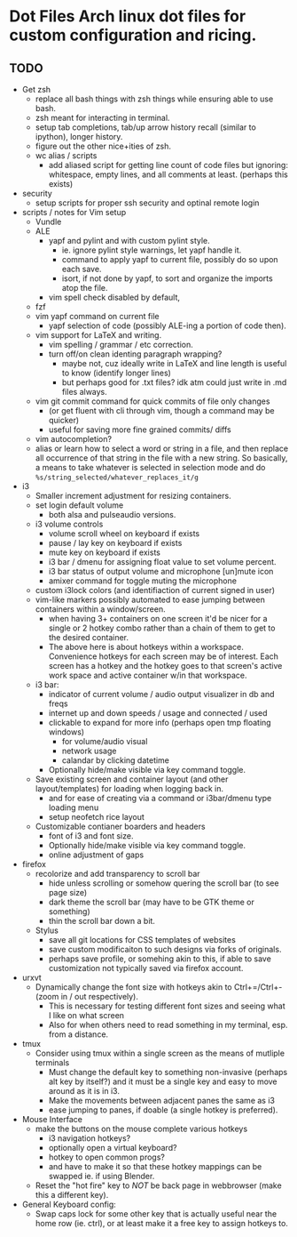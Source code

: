 # Dot Files Arch linux dot files for custom configuration and ricing.

## TODO
- Get zsh
    + replace all bash things with zsh things while ensuring able to use bash.
    + zsh meant for interacting in terminal.
    + setup tab completions, tab/up arrow history recall (similar to ipython),
      longer history.
    + figure out the other nice+ities of zsh.
    + wc alias / scripts
        - add aliased script for getting line count of code files but ignoring:
        whitespace, empty lines, and all comments at least. (perhaps this exists)
- security
    + setup scripts for proper ssh security and optinal remote login
- scripts / notes for Vim setup
    + Vundle
    + ALE
        - yapf and pylint and with custom pylint style.
            - ie. ignore pylint style warnings, let yapf handle it.
            - command to apply yapf to current file, possibly do so upon each
              save.
            - isort, if not done by yapf, to sort and organize the imports atop
              the file.
        - vim spell check disabled by default,
    + fzf
    + vim yapf command on current file
        - yapf selection of code (possibly ALE-ing a portion of code then).
    + vim support for LaTeX and writing.
        - vim spelling / grammar / etc correction.
        - turn off/on clean identing paragraph wrapping?
            - maybe not, cuz ideally write in LaTeX and line length is useful
              to know (identify longer lines)
            - but perhaps good for .txt files? idk atm could just write in .md
              files always.
    + vim git commit command for quick commits of file only changes
        - (or get fluent with cli through vim, though a command may be quicker)
        - useful for saving more fine grained commits/ diffs
    + vim autocompletion?
    + alias or learn how to select a word or string in a file, and then replace
      all occurrence of that string in the file with a new string.  So
      basically, a means to take whatever is selected in selection mode and do
      `%s/string_selected/whatever_replaces_it/g`
- i3
    + Smaller increment adjustment for resizing containers.
    + set login default volume
        - both alsa and pulseaudio versions.
    + i3 volume controls
        - volume scroll wheel on keyboard if exists
        - pause / lay key on keyboard if exists
        - mute key on keyboard if exists
        - i3 bar / dmenu for assigning float value to set volume percent.
        - i3 bar status of output volume and microphone [un]mute icon
        - amixer command for toggle muting the microphone
    + custom i3lock colors (and identifiaction of current signed in user)
    + vim-like markers possibly automated to ease jumping between containers
      within a window/screen.
        - when having 3+ containers on one screen it'd be nicer for a single
          or 2 hotkey combo rather than a chain of them to get to the desired
          container.
        - The above here is about hotkeys within a workspace. Convenience
          hotkeys for each screen may be of interest. Each screen has a hotkey
          and the hotkey goes to that screen's active work space and active
          container w/in that workspace.
    + i3 bar:
        - indicator of current volume / audio output visualizer in db and freqs
        - internet up and down speeds / usage and connected / used
        - clickable to expand for more info (perhaps open tmp floating windows)
            - for volume/audio visual
            - network usage
            - calandar by clicking datetime
        - Optionally hide/make visible via key command toggle.
    + Save existing screen and container layout (and other layout/templates)
      for loading when logging back in.
        - and for ease of creating via a command or i3bar/dmenu type loading
          menu
        - setup neofetch rice layout
    + Customizable contianer boarders and headers
        - font of i3 and font size.
        - Optionally hide/make visible via key command toggle.
        - online adjustment of gaps
- firefox
    + recolorize and add transparency to scroll bar
        - hide unless scrolling or somehow quering the scroll bar (to see page
          size)
        - dark theme the scroll bar (may have to be GTK theme or something)
        - thin the scroll bar down a bit.
    + Stylus
        - save all git locations for CSS templates of websites
        - save custom modificaiton to such designs via forks of originals.
        - perhaps save profile, or somehing akin to this, if able to save
          customization not typically saved via firefox account.
- urxvt
    + Dynamically change the font size with hotkeys akin to Ctrl+=/Ctrl+- (zoom
      in / out respectively).
        - This is necessary for testing different font sizes and seeing what I
          like on what screen
        - Also for when others need to read something in my terminal, esp. from
          a distance.
- tmux
    + Consider using tmux within a single screen as the means of mutliple
      terminals
        - Must change the default key to something non-invasive (perhaps alt
          key by itself?) and it must be a single key and easy to move around
          as it is in i3.
        - Make the movements between adjacent panes the same as i3
        - ease jumping to panes, if doable (a single hotkey is preferred).
- Mouse Interface
    + make the buttons on the mouse complete various hotkeys
        - i3 navigation hotkeys?
        - optionally open a virtual keyboard?
        - hotkey to open common progs?
        - and have to make it so that these hotkey mappings can be swapped ie.
          if using Blender.
    + Reset the "hot fire" key to _NOT_ be back page in webbrowser (make this a
      different key).
- General Keyboard config:
    + Swap caps lock for some other key that is actually useful near the home
      row (ie. ctrl), or at least make it a free key to assign hotkeys to.
